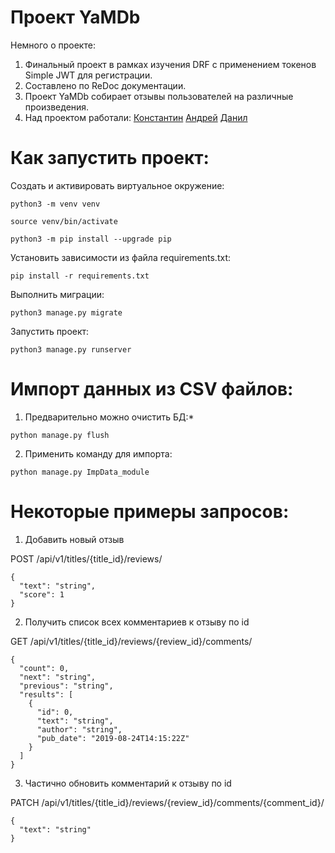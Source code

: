 # Проект YaMDb
Немного о проекте:
1. Финальный проект в рамках изучения DRF с применением токенов Simple JWT для регистрации.
2. Составлено по ReDoc документации.
3. Проект YaMDb собирает отзывы пользователей на различные произведения.
4. Над проектом работали:
<a href="https://github.com/Knstxx" target="_blank">Константин</a>
<a href="https://github.com/Andrew-White-cyber" target="_blank">Андрей</a>
<a href="https://github.com/Jlanceth" target="_blank">Данил</a>
# Как запустить проект:

Cоздать и активировать виртуальное окружение:

```
python3 -m venv venv
```

```
source venv/bin/activate
```

```
python3 -m pip install --upgrade pip
```

Установить зависимости из файла requirements.txt:

```
pip install -r requirements.txt
```

Выполнить миграции:

```
python3 manage.py migrate
```

Запустить проект:

```
python3 manage.py runserver
```

# Импорт данных из CSV файлов:
1. Предварительно можно очистить БД:*
```
python manage.py flush
```
2. Применить команду для импорта:
```
python manage.py ImpData_module
```

# Некоторые примеры запросов:
1. Добавить новый отзыв

POST /api/v1/titles/{title_id}/reviews/
```
{
  "text": "string",
  "score": 1
}
```
2. Получить список всех комментариев к отзыву по id

GET /api/v1/titles/{title_id}/reviews/{review_id}/comments/
```
{
  "count": 0,
  "next": "string",
  "previous": "string",
  "results": [
    {
      "id": 0,
      "text": "string",
      "author": "string",
      "pub_date": "2019-08-24T14:15:22Z"
    }
  ]
}
```
3. Частично обновить комментарий к отзыву по id

PATCH /api/v1/titles/{title_id}/reviews/{review_id}/comments/{comment_id}/
```
{
  "text": "string"
}
```

